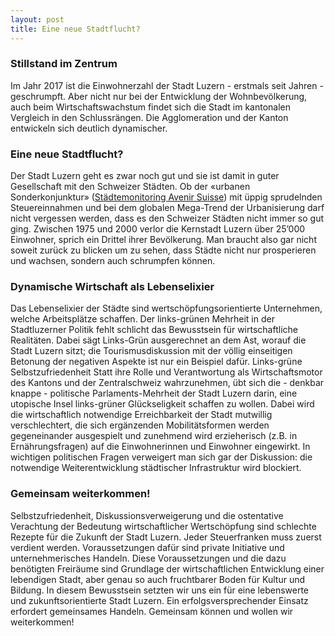```yaml
---
layout: post
title: Eine neue Stadtflucht?
---
```


### Stillstand im Zentrum
Im Jahr 2017 ist die Einwohnerzahl der Stadt Luzern - erstmals seit Jahren - geschrumpft. Aber nicht nur bei der Entwicklung der Wohnbevölkerung, auch beim Wirtschaftswachstum findet sich die Stadt im kantonalen Vergleich in den Schlussrängen. Die Agglomeration und der Kanton entwickeln sich deutlich dynamischer.

### Eine neue Stadtflucht?
Der Stadt Luzern geht es zwar noch gut und sie ist damit in guter Gesellschaft mit den Schweizer Städten. Ob der «urbanen Sonderkonjunktur» ([Städtemonitoring Avenir Suisse](ttps://www.avenir-suisse.ch/publication/20-jahre-schweizer-stadtpolitik/)) mit üppig sprudelnden Steuereinnahmen und bei dem globalen Mega-Trend der Urbanisierung darf nicht vergessen werden, dass es den Schweizer Städten nicht immer so gut ging. Zwischen 1975 und 2000 verlor die Kernstadt Luzern über 25’000 Einwohner, sprich ein Drittel ihrer Bevölkerung. Man braucht also gar nicht soweit zurück zu blicken um zu sehen, dass Städte nicht nur prosperieren und wachsen, sondern auch schrumpfen können.

### Dynamische Wirtschaft als Lebenselixier
Das Lebenselixier der Städte sind wertschöpfungsorientierte Unternehmen, welche Arbeitsplätze schaffen. Der links-grünen Mehrheit in der Stadtluzerner Politik fehlt schlicht das Bewusstsein für wirtschaftliche Realitäten. Dabei sägt Links-Grün ausgerechnet an dem Ast, worauf die Stadt Luzern sitzt; die Tourismusdiskussion mit der völlig einseitigen Betonung der negativen Aspekte ist nur ein Beispiel dafür.
Links-grüne Selbstzufriedenheit
Statt ihre Rolle und Verantwortung als Wirtschaftsmotor des Kantons und der Zentralschweiz wahrzunehmen, übt sich die - denkbar knappe - politische Parlaments-Mehrheit der Stadt Luzern  darin, eine utopische Insel links-grüner Glückseligkeit schaffen zu wollen. Dabei wird die wirtschaftlich notwendige Erreichbarkeit der Stadt mutwillig verschlechtert, die sich ergänzenden Mobilitätsformen werden gegeneinander ausgespielt und zunehmend wird erzieherisch (z.B. in Ernährungsfragen) auf die Einwohnerinnen und Einwohner eingewirkt. In wichtigen politischen Fragen verweigert man sich gar der Diskussion: die notwendige Weiterentwicklung städtischer Infrastruktur wird blockiert.

### Gemeinsam weiterkommen!
Selbstzufriedenheit, Diskussionsverweigerung und die ostentative Verachtung der Bedeutung wirtschaftlicher Wertschöpfung sind schlechte Rezepte für die Zukunft der Stadt Luzern. Jeder Steuerfranken muss zuerst verdient werden.  Voraussetzungen dafür sind private Initiative und unternehmerisches Handeln. Diese Voraussetzungen und die dazu benötigten Freiräume sind Grundlage der wirtschaftlichen Entwicklung einer lebendigen Stadt, aber genau so auch fruchtbarer Boden für Kultur und Bildung. In diesem Bewusstsein setzten wir uns ein für eine lebenswerte und zukunftsorientierte Stadt Luzern. Ein erfolgsversprechender Einsatz erfordert gemeinsames Handeln. Gemeinsam können und wollen wir weiterkommen!